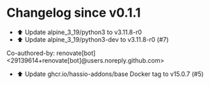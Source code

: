 # Changelog since v0.1.1
- ⬆️ Update alpine_3_19/python3 to v3.11.8-r0 
- ⬆️ Update alpine_3_19/python3-dev to v3.11.8-r0 (#7)

Co-authored-by: renovate[bot] <29139614+renovate[bot]@users.noreply.github.com> 
- ⬆️ Update ghcr.io/hassio-addons/base Docker tag to v15.0.7 (#5) 
